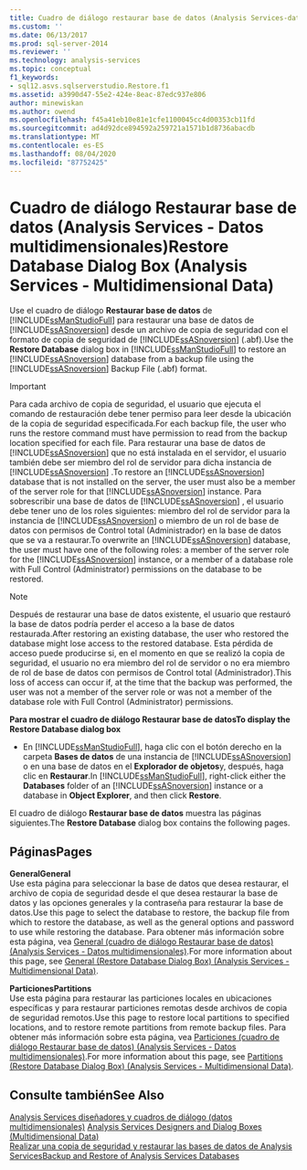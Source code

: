 ```yaml
---
title: Cuadro de diálogo restaurar base de datos (Analysis Services-datos multidimensionales) | Microsoft Docs
ms.custom: ''
ms.date: 06/13/2017
ms.prod: sql-server-2014
ms.reviewer: ''
ms.technology: analysis-services
ms.topic: conceptual
f1_keywords:
- sql12.asvs.sqlserverstudio.Restore.f1
ms.assetid: a3990d47-55e2-424e-8eac-87edc937e806
author: minewiskan
ms.author: owend
ms.openlocfilehash: f45a41eb10e81e1cfe1100045cc4d00353cb11fd
ms.sourcegitcommit: ad4d92dce894592a259721a1571b1d8736abacdb
ms.translationtype: MT
ms.contentlocale: es-ES
ms.lasthandoff: 08/04/2020
ms.locfileid: "87752425"
---
```

# <a name="restore-database-dialog-box-analysis-services---multidimensional-data"></a><span data-ttu-id="737bc-102">Cuadro de diálogo Restaurar base de datos (Analysis Services - Datos multidimensionales)</span><span class="sxs-lookup"><span data-stu-id="737bc-102">Restore Database Dialog Box (Analysis Services - Multidimensional Data)</span></span>
  <span data-ttu-id="737bc-103">Use el cuadro de diálogo **Restaurar base de datos** de [!INCLUDE[ssManStudioFull](../includes/ssmanstudiofull-md.md)] para restaurar una base de datos de [!INCLUDE[ssASnoversion](../includes/ssasnoversion-md.md)] desde un archivo de copia de seguridad con el formato de copia de seguridad de [!INCLUDE[ssASnoversion](../includes/ssasnoversion-md.md)] (.abf).</span><span class="sxs-lookup"><span data-stu-id="737bc-103">Use the **Restore Database** dialog box in [!INCLUDE[ssManStudioFull](../includes/ssmanstudiofull-md.md)] to restore an [!INCLUDE[ssASnoversion](../includes/ssasnoversion-md.md)] database from a backup file using the [!INCLUDE[ssASnoversion](../includes/ssasnoversion-md.md)] Backup File (.abf) format.</span></span>  
  
> [!IMPORTANT]  
>  <span data-ttu-id="737bc-104">Para cada archivo de copia de seguridad, el usuario que ejecuta el comando de restauración debe tener permiso para leer desde la ubicación de la copia de seguridad especificada.</span><span class="sxs-lookup"><span data-stu-id="737bc-104">For each backup file, the user who runs the restore command must have permission to read from the backup location specified for each file.</span></span> <span data-ttu-id="737bc-105">Para restaurar una base de datos de [!INCLUDE[ssASnoversion](../includes/ssasnoversion-md.md)] que no está instalada en el servidor, el usuario también debe ser miembro del rol de servidor para dicha instancia de [!INCLUDE[ssASnoversion](../includes/ssasnoversion-md.md)] .</span><span class="sxs-lookup"><span data-stu-id="737bc-105">To restore an [!INCLUDE[ssASnoversion](../includes/ssasnoversion-md.md)] database that is not installed on the server, the user must also be a member of the server role for that [!INCLUDE[ssASnoversion](../includes/ssasnoversion-md.md)] instance.</span></span> <span data-ttu-id="737bc-106">Para sobrescribir una base de datos de [!INCLUDE[ssASnoversion](../includes/ssasnoversion-md.md)] , el usuario debe tener uno de los roles siguientes: miembro del rol de servidor para la instancia de [!INCLUDE[ssASnoversion](../includes/ssasnoversion-md.md)] o miembro de un rol de base de datos con permisos de Control total (Administrador) en la base de datos que se va a restaurar.</span><span class="sxs-lookup"><span data-stu-id="737bc-106">To overwrite an [!INCLUDE[ssASnoversion](../includes/ssasnoversion-md.md)] database, the user must have one of the following roles: a member of the server role for the [!INCLUDE[ssASnoversion](../includes/ssasnoversion-md.md)] instance, or a member of a database role with Full Control (Administrator) permissions on the database to be restored.</span></span>  
  
> [!NOTE]  
>  <span data-ttu-id="737bc-107">Después de restaurar una base de datos existente, el usuario que restauró la base de datos podría perder el acceso a la base de datos restaurada.</span><span class="sxs-lookup"><span data-stu-id="737bc-107">After restoring an existing database, the user who restored the database might lose access to the restored database.</span></span> <span data-ttu-id="737bc-108">Esta pérdida de acceso puede producirse si, en el momento en que se realizó la copia de seguridad, el usuario no era miembro del rol de servidor o no era miembro de rol de base de datos con permisos de Control total (Administrador).</span><span class="sxs-lookup"><span data-stu-id="737bc-108">This loss of access can occur if, at the time that the backup was performed, the user was not a member of the server role or was not a member of the database role with Full Control (Administrator) permissions.</span></span>  
  
 <span data-ttu-id="737bc-109">**Para mostrar el cuadro de diálogo Restaurar base de datos**</span><span class="sxs-lookup"><span data-stu-id="737bc-109">**To display the Restore Database dialog box**</span></span>  
  
-   <span data-ttu-id="737bc-110">En [!INCLUDE[ssManStudioFull](../includes/ssmanstudiofull-md.md)], haga clic con el botón derecho en la carpeta **Bases de datos** de una instancia de [!INCLUDE[ssASnoversion](../includes/ssasnoversion-md.md)] o en una base de datos en el **Explorador de objetos**y, después, haga clic en **Restaurar**.</span><span class="sxs-lookup"><span data-stu-id="737bc-110">In [!INCLUDE[ssManStudioFull](../includes/ssmanstudiofull-md.md)], right-click either the **Databases** folder of an [!INCLUDE[ssASnoversion](../includes/ssasnoversion-md.md)] instance or a database in **Object Explorer**, and then click **Restore**.</span></span>  
  
 <span data-ttu-id="737bc-111">El cuadro de diálogo **Restaurar base de datos** muestra las páginas siguientes.</span><span class="sxs-lookup"><span data-stu-id="737bc-111">The **Restore Database** dialog box contains the following pages.</span></span>  
  
## <a name="pages"></a><span data-ttu-id="737bc-112">Páginas</span><span class="sxs-lookup"><span data-stu-id="737bc-112">Pages</span></span>  
 <span data-ttu-id="737bc-113">**General**</span><span class="sxs-lookup"><span data-stu-id="737bc-113">**General**</span></span>  
 <span data-ttu-id="737bc-114">Use esta página para seleccionar la base de datos que desea restaurar, el archivo de copia de seguridad desde el que desea restaurar la base de datos y las opciones generales y la contraseña para restaurar la base de datos.</span><span class="sxs-lookup"><span data-stu-id="737bc-114">Use this page to select the database to restore, the backup file from which to restore the database, as well as the general options and password to use while restoring the database.</span></span> <span data-ttu-id="737bc-115">Para obtener más información sobre esta página, vea [General &#40;cuadro de diálogo Restaurar base de datos&#41; &#40;Analysis Services - Datos multidimensionales&#41;](general-restore-database-dialog-box-analysis-services-multidimensional-data.md).</span><span class="sxs-lookup"><span data-stu-id="737bc-115">For more information about this page, see [General &#40;Restore Database Dialog Box&#41; &#40;Analysis Services - Multidimensional Data&#41;](general-restore-database-dialog-box-analysis-services-multidimensional-data.md).</span></span>  
  
 <span data-ttu-id="737bc-116">**Particiones**</span><span class="sxs-lookup"><span data-stu-id="737bc-116">**Partitions**</span></span>  
 <span data-ttu-id="737bc-117">Use esta página para restaurar las particiones locales en ubicaciones específicas y para restaurar particiones remotas desde archivos de copia de seguridad remotos.</span><span class="sxs-lookup"><span data-stu-id="737bc-117">Use this page to restore local partitions to specified locations, and to restore remote partitions from remote backup files.</span></span> <span data-ttu-id="737bc-118">Para obtener más información sobre esta página, vea [Particiones &#40;cuadro de diálogo Restaurar base de datos&#41; &#40;Analysis Services - Datos multidimensionales&#41;](partitions-restore-database-dialog-box-analysis-services-multidimensional-data.md).</span><span class="sxs-lookup"><span data-stu-id="737bc-118">For more information about this page, see [Partitions &#40;Restore Database Dialog Box&#41; &#40;Analysis Services - Multidimensional Data&#41;](partitions-restore-database-dialog-box-analysis-services-multidimensional-data.md).</span></span>  
  
## <a name="see-also"></a><span data-ttu-id="737bc-119">Consulte también</span><span class="sxs-lookup"><span data-stu-id="737bc-119">See Also</span></span>  
 <span data-ttu-id="737bc-120">[Analysis Services diseñadores y cuadros de diálogo &#40;datos multidimensionales&#41;](analysis-services-designers-and-dialog-boxes-multidimensional-data.md) </span><span class="sxs-lookup"><span data-stu-id="737bc-120">[Analysis Services Designers and Dialog Boxes &#40;Multidimensional Data&#41;](analysis-services-designers-and-dialog-boxes-multidimensional-data.md) </span></span>  
 [<span data-ttu-id="737bc-121">Realizar una copia de seguridad y restaurar las bases de datos de Analysis Services</span><span class="sxs-lookup"><span data-stu-id="737bc-121">Backup and Restore of Analysis Services Databases</span></span>](multidimensional-models/backup-and-restore-of-analysis-services-databases.md)  
  
  
